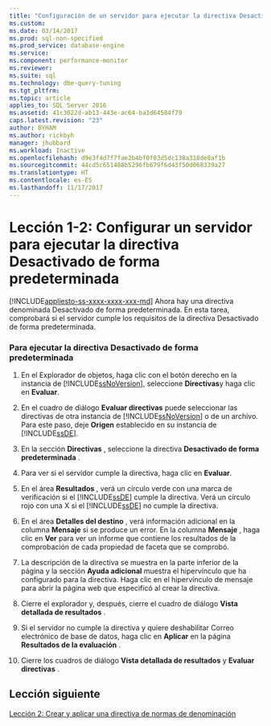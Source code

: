 ```yaml
---
title: "Configuración de un servidor para ejecutar la directiva Desactivado de forma predeterminada | Microsoft Docs"
ms.custom: 
ms.date: 03/14/2017
ms.prod: sql-non-specified
ms.prod_service: database-engine
ms.service: 
ms.component: performance-monitor
ms.reviewer: 
ms.suite: sql
ms.technology: dbe-query-tuning
ms.tgt_pltfrm: 
ms.topic: article
applies_to: SQL Server 2016
ms.assetid: 41c3022d-ab13-443e-ac64-ba1d64584f79
caps.latest.revision: "23"
author: BYHAM
ms.author: rickbyh
manager: jhubbard
ms.workload: Inactive
ms.openlocfilehash: d9e3f4d7f7fae2b4bf0f03d5dc138a318de8af1b
ms.sourcegitcommit: 44cd5c651488b5296fb679f6d43f50d068339a27
ms.translationtype: HT
ms.contentlocale: es-ES
ms.lasthandoff: 11/17/2017
---
```

# <a name="lesson-1-2---configure-a-server-to-run-the-off-by-default-policy"></a>Lección 1-2: Configurar un servidor para ejecutar la directiva Desactivado de forma predeterminada
[!INCLUDE[appliesto-ss-xxxx-xxxx-xxx-md](../../includes/appliesto-ss-xxxx-xxxx-xxx-md.md)] Ahora hay una directiva denominada Desactivado de forma predeterminada. En esta tarea, comprobará si el servidor cumple los requisitos de la directiva Desactivado de forma predeterminada.  
  
### <a name="to-run-the-off-by-default-policy"></a>Para ejecutar la directiva Desactivado de forma predeterminada  
  
1.  En el Explorador de objetos, haga clic con el botón derecho en la instancia de [!INCLUDE[ssNoVersion](../../includes/ssnoversion-md.md)], seleccione **Directivas**y haga clic en **Evaluar**.  
  
2.  En el cuadro de diálogo **Evaluar directivas** puede seleccionar las directivas de otra instancia de [!INCLUDE[ssNoVersion](../../includes/ssnoversion-md.md)] o de un archivo. Para este paso, deje **Origen** establecido en su instancia de [!INCLUDE[ssDE](../../includes/ssde-md.md)].  
  
3.  En la sección **Directivas** , seleccione la directiva **Desactivado de forma predeterminada** .  
  
4.  Para ver si el servidor cumple la directiva, haga clic en **Evaluar**.  
  
5.  En el área **Resultados** , verá un círculo verde con una marca de verificación si el [!INCLUDE[ssDE](../../includes/ssde-md.md)] cumple la directiva. Verá un círculo rojo con una X si el [!INCLUDE[ssDE](../../includes/ssde-md.md)] no cumple la directiva.  
  
6.  En el área **Detalles del destino** , verá información adicional en la columna **Mensaje** si se produce un error. En la columna **Mensaje** , haga clic en **Ver** para ver un informe que contiene los resultados de la comprobación de cada propiedad de faceta que se comprobó.  
  
7.  La descripción de la directiva se muestra en la parte inferior de la página y la sección **Ayuda adicional** muestra el hipervínculo que ha configurado para la directiva. Haga clic en el hipervínculo de mensaje para abrir la página web que especificó al crear la directiva.  
  
8.  Cierre el explorador y, después, cierre el cuadro de diálogo **Vista detallada de resultados** .  
  
9. Si el servidor no cumple la directiva y quiere deshabilitar Correo electrónico de base de datos, haga clic en **Aplicar** en la página **Resultados de la evaluación** .  
  
10. Cierre los cuadros de diálogo **Vista detallada de resultados** y **Evaluar directivas** .  
  
## <a name="next-lesson"></a>Lección siguiente  
[Lección 2: Crear y aplicar una directiva de normas de denominación](../../relational-databases/policy-based-management/lesson-2-create-and-apply-a-naming-standards-policy.md)  
  
  
  
